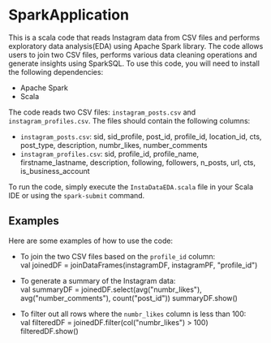 # SparkApplication

This is a scala code that reads Instagram data from CSV files and performs exploratory data analysis(EDA) using Apache Spark library.
The code allows users to join two CSV files, performs various data cleaning operations and generate insights using SparkSQL.
To use this code, you will need to install the following dependencies:

- Apache Spark
- Scala

The code reads two CSV files: `instagram_posts.csv` and `instagram_profiles.csv`. The files should contain the following columns:

- `instagram_posts.csv`: sid, sid_profile, post_id, profile_id, location_id, cts, post_type, description, numbr_likes, number_comments
- `instagram_profiles.csv`: sid, profile_id, profile_name, firstname_lastname, description, following, followers, n_posts, url, cts, is_business_account

To run the code, simply execute the `InstaDataEDA.scala` file in your Scala IDE or using the `spark-submit` command.

## Examples

Here are some examples of how to use the code:

- To join the two CSV files based on the `profile_id` column: <br />
val joinedDF = joinDataFrames(instagramDF, instagramPF, "profile_id")

- To generate a summary of the Instagram data: <br />
val summaryDF = joinedDF.select(avg("numbr_likes"), avg("number_comments"), count("post_id"))
summaryDF.show()


- To filter out all rows where the `numbr_likes` column is less than 100: <br />
val filteredDF = joinedDF.filter(col("numbr_likes") > 100)
filteredDF.show()
